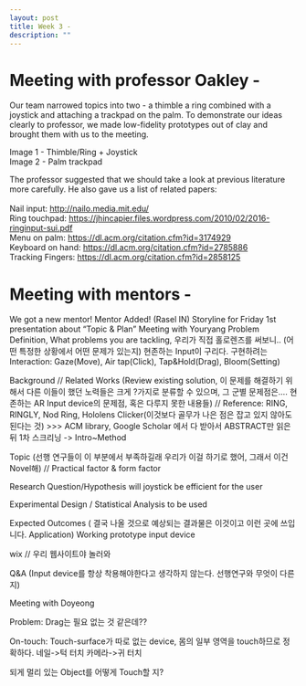 ```yaml
---
layout: post
title: Week 3 -
description: ""
---
```


# Meeting with professor Oakley - 
Our team narrowed topics into two - a thimble a ring combined with a joystick and attaching a trackpad on the palm. To demonstrate our ideas clearly to professor, we made low-fidelity prototypes out of clay and brought them with us to the meeting. 

Image 1 - Thimble/Ring + Joystick<br>
Image 2 - Palm trackpad

The professor suggested that we should take a look at previous literature more carefully. He also gave us a list of related papers:
<br><br>
Nail input: http://nailo.media.mit.edu/<br>
Ring touchpad: https://jhincapier.files.wordpress.com/2010/02/2016-ringinput-sui.pdf<br>
Menu on palm: https://dl.acm.org/citation.cfm?id=3174929<br>
Keyboard on hand: https://dl.acm.org/citation.cfm?id=2785886<br>
Tracking Fingers: https://dl.acm.org/citation.cfm?id=2858125<br>

# Meeting with mentors - 
We got a new mentor! 
Mentor Added! (Rasel IN)
Storyline for Friday 1st presentation about “Topic & Plan”
Meeting with Youryang
Problem Definition, What problems you are tackling, 우리가 직접 홀로렌즈를 써보니.. (어떤 특정한 상황에서 어떤 문제가 있는지) 현존하는 Input이 구리다. 구현하려는 Interaction: Gaze(Move), Air tap(Click), Tap&Hold(Drag), Bloom(Setting)

Background // Related Works (Review existing solution, 이 문제를 해결하기 위해서 다른 이들이 했던 노력들은 크게 ?가지로 분류할 수 있으며, 그 군별 문제점은…. 현존하는 AR Input device의 문제점, 혹은 다루지 못한 내용들) // Reference: RING, RINGLY, Nod Ring, Hololens Clicker(이것보다 골무가 나은 점은 잡고 있지 않아도 된다는 것) >>> ACM library, Google Scholar 에서 다 받아서 ABSTRACT만 읽은 뒤 1차 스크리닝 -> Intro~Method

Topic (선행 연구들이 이 부분에서 부족하길래 우리가 이걸 하기로 했어, 그래서 이건 Novel해) // Practical factor & form factor

Research Question/Hypothesis
will joystick be efficient for the user

Experimental Design / Statistical Analysis to be used

Expected Outcomes ( 결국 나올 것으로 예상되는 결과물은 이것이고 이런 곳에 쓰입니다.  Application)
Working prototype input device



wix // 우리 웹사이트야 놀러와

Q&A (Input device를 항상 착용해야한다고 생각하지 않는다. 선행연구와 무엇이 다른지)


Meeting with Doyeong

Problem: Drag는 필요 없는 것 같은데??

On-touch: Touch-surface가 따로 없는 device, 몸의 일부 영역을 touch하므로 정확하다.
네일->턱 터치
카메라->귀 터치

되게 멀리 있는 Object를 어떻게 Touch할 지?

